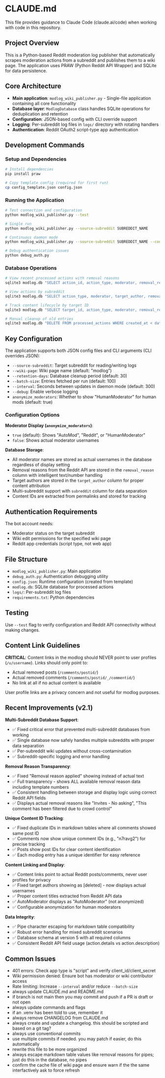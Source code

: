 # CLAUDE.md

This file provides guidance to Claude Code (claude.ai/code) when working with code in this repository.

## Project Overview

This is a Python-based Reddit moderation log publisher that automatically scrapes moderation actions from a subreddit and publishes them to a wiki page. The application uses PRAW (Python Reddit API Wrapper) and SQLite for data persistence.

## Core Architecture

- **Main application**: `modlog_wiki_publisher.py` - Single-file application containing all core functionality
- **Database layer**: `ModlogDatabase` class handles SQLite operations for deduplication and retention
- **Configuration**: JSON-based config with CLI override support
- **Logging**: Per-subreddit log files in `logs/` directory with rotating handlers
- **Authentication**: Reddit OAuth2 script-type app authentication

## Development Commands

### Setup and Dependencies
```bash
# Install dependencies
pip install praw

# Copy template config (required for first run)
cp config_template.json config.json
```

### Running the Application
```bash
# Test connection and configuration
python modlog_wiki_publisher.py --test

# Single run
python modlog_wiki_publisher.py --source-subreddit SUBREDDIT_NAME

# Continuous daemon mode
python modlog_wiki_publisher.py --source-subreddit SUBREDDIT_NAME --continuous

# Debug authentication issues
python debug_auth.py
```

### Database Operations
```bash
# View recent processed actions with removal reasons
sqlite3 modlog.db "SELECT action_id, action_type, moderator, removal_reason, subreddit, created_at FROM processed_actions ORDER BY created_at DESC LIMIT 10;"

# View actions by subreddit
sqlite3 modlog.db "SELECT action_type, moderator, target_author, removal_reason FROM processed_actions WHERE subreddit = 'usenet' ORDER BY created_at DESC LIMIT 5;"

# Track content lifecycle by target ID  
sqlite3 modlog.db "SELECT target_id, action_type, moderator, removal_reason, datetime(created_at, 'unixepoch') FROM processed_actions WHERE target_id LIKE '%1mkz4jm%' ORDER BY created_at;"

# Manual cleanup of old entries
sqlite3 modlog.db "DELETE FROM processed_actions WHERE created_at < date('now', '-30 days');"
```

## Key Configuration

The application supports both JSON config files and CLI arguments (CLI overrides JSON):

- `--source-subreddit`: Target subreddit for reading/writing logs
- `--wiki-page`: Wiki page name (default: "modlog")
- `--retention-days`: Database cleanup period (default: 30)
- `--batch-size`: Entries fetched per run (default: 100)
- `--interval`: Seconds between updates in daemon mode (default: 300)
- `--debug`: Enable verbose logging
- `anonymize_moderators`: Whether to show "HumanModerator" for human mods (default: true)

### Configuration Options

**Moderator Display (`anonymize_moderators`)**:
- `true` (default): Shows "AutoMod", "Reddit", or "HumanModerator"
- `false`: Shows actual moderator usernames

**Database Storage**:
- All moderator names are stored as actual usernames in the database regardless of display setting
- Removal reasons from the Reddit API are stored in the `removal_reason` column with intelligent text/number handling
- Target authors are stored in the `target_author` column for proper content attribution
- Multi-subreddit support with `subreddit` column for data separation
- Content IDs are extracted from permalinks and stored for tracking

## Authentication Requirements

The bot account needs:
- Moderator status on the target subreddit
- Wiki edit permissions for the specified wiki page
- Reddit app credentials (script type, not web app)

## File Structure

- `modlog_wiki_publisher.py`: Main application
- `debug_auth.py`: Authentication debugging utility
- `config.json`: Runtime configuration (created from template)
- `modlog.db`: SQLite database for processed actions
- `logs/`: Per-subreddit log files
- `requirements.txt`: Python dependencies

## Testing

Use `--test` flag to verify configuration and Reddit API connectivity without making changes.

## Content Link Guidelines

**CRITICAL**: Content links in the modlog should NEVER point to user profiles (`/u/username`). Links should only point to:
- Actual removed posts (`/comments/postid/`)  
- Actual removed comments (`/comments/postid/_/commentid/`)
- No link at all if no actual content is available

User profile links are a privacy concern and not useful for modlog purposes.

## Recent Improvements (v2.1)

**Multi-Subreddit Database Support**:
- ✅ Fixed critical error that prevented multi-subreddit databases from working
- ✅ Single database now safely handles multiple subreddits with proper data separation
- ✅ Per-subreddit wiki updates without cross-contamination
- ✅ Subreddit-specific logging and error handling

**Removal Reason Transparency**:
- ✅ Fixed "Removal reason applied" showing instead of actual text
- ✅ Full transparency - shows ALL available removal reason data including template numbers
- ✅ Consistent handling between storage and display logic using correct Reddit API fields
- ✅ Displays actual removal reasons like "Invites - No asking", "This comment has been filtered due to crowd control"

**Unique Content ID Tracking**:
- ✅ Fixed duplicate IDs in markdown tables where all comments showed same post ID
- ✅ Comments now show unique comment IDs (e.g., "n7ravg2") for precise tracking
- ✅ Posts show post IDs for clear content identification
- ✅ Each modlog entry has a unique identifier for easy reference

**Content Linking and Display**:
- ✅ Content links point to actual Reddit posts/comments, never user profiles for privacy
- ✅ Fixed target authors showing as [deleted] - now displays actual usernames  
- ✅ Proper content titles extracted from Reddit API data
- ✅ AutoModerator displays as "AutoModerator" (not anonymized)
- ✅ Configurable anonymization for human moderators

**Data Integrity**:
- ✅ Pipe character escaping for markdown table compatibility
- ✅ Robust error handling for mixed subreddit scenarios  
- ✅ Database schema at version 5 with all required columns
- ✅ Consistent Reddit API field usage (action.details vs action.description)

## Common Issues

- 401 errors: Check app type is "script" and verify client_id/client_secret
- Wiki permission denied: Ensure bot has moderator or wiki contributor access
- Rate limiting: Increase `--interval` and/or reduce `--batch-size`
- always update CLAUDE.md and README.md
- if branch is not main then you may commit and push if a PR is draft or not open
- always update commands and flags
- if an .venv has been told to use, remember it
- always remove CHANGELOG from CLAUDE.md
- always create and update a changelog. this should be scripted and based on a git tag?
- always use conventional commits
- use multiple commits if needed. you may patch if easier, do this automatically
- rewrite this file to be more organized
- always escape markdown table values like removal reasons for pipes; just do this in the database, no pipes
- confirm the cache file of wiki page and ensure warn if the the same interfactively ask to force refresh
